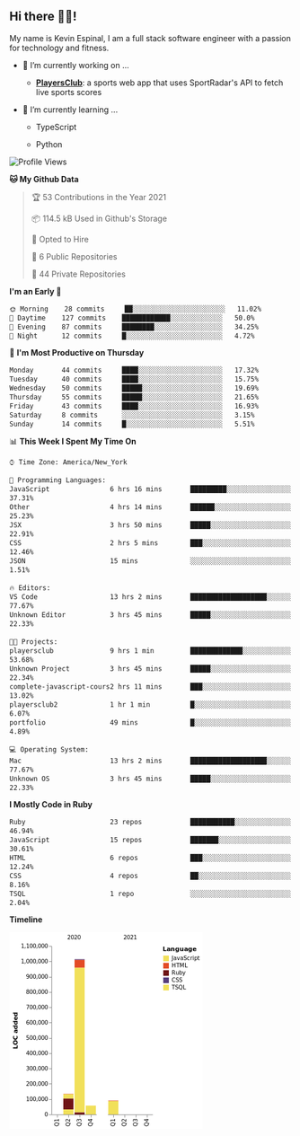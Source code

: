 ## Hi there 👋🏽!

My name is Kevin Espinal, I am a full stack software engineer with a passion for technology and fitness.

- 🔭 I’m currently working on ...

     - **[PlayersClub](https://playersclub.herokuapp.com/#/)**: a sports web app that uses SportRadar's API to fetch live sports scores

- 🌱 I’m currently learning ...

     - TypeScript
     
     - Python
     
<!--START_SECTION:waka-->
![Profile Views](http://img.shields.io/badge/Profile%20Views-10-blue)

**🐱 My Github Data** 

> 🏆 53 Contributions in the Year 2021
 > 
> 📦 114.5 kB Used in Github's Storage 
 > 
> 💼 Opted to Hire
 > 
> 📜 6 Public Repositories 
 > 
> 🔑 44 Private Repositories  
 > 
**I'm an Early 🐤** 

```text
🌞 Morning    28 commits     ██░░░░░░░░░░░░░░░░░░░░░░░   11.02% 
🌆 Daytime    127 commits    ████████████░░░░░░░░░░░░░   50.0% 
🌃 Evening    87 commits     ████████░░░░░░░░░░░░░░░░░   34.25% 
🌙 Night      12 commits     █░░░░░░░░░░░░░░░░░░░░░░░░   4.72%

```
📅 **I'm Most Productive on Thursday** 

```text
Monday       44 commits     ████░░░░░░░░░░░░░░░░░░░░░   17.32% 
Tuesday      40 commits     ████░░░░░░░░░░░░░░░░░░░░░   15.75% 
Wednesday    50 commits     █████░░░░░░░░░░░░░░░░░░░░   19.69% 
Thursday     55 commits     █████░░░░░░░░░░░░░░░░░░░░   21.65% 
Friday       43 commits     ████░░░░░░░░░░░░░░░░░░░░░   16.93% 
Saturday     8 commits      ░░░░░░░░░░░░░░░░░░░░░░░░░   3.15% 
Sunday       14 commits     █░░░░░░░░░░░░░░░░░░░░░░░░   5.51%

```


📊 **This Week I Spent My Time On** 

```text
⌚︎ Time Zone: America/New_York

💬 Programming Languages: 
JavaScript               6 hrs 16 mins       █████████░░░░░░░░░░░░░░░░   37.31% 
Other                    4 hrs 14 mins       ██████░░░░░░░░░░░░░░░░░░░   25.23% 
JSX                      3 hrs 50 mins       █████░░░░░░░░░░░░░░░░░░░░   22.91% 
CSS                      2 hrs 5 mins        ███░░░░░░░░░░░░░░░░░░░░░░   12.46% 
JSON                     15 mins             ░░░░░░░░░░░░░░░░░░░░░░░░░   1.51%

🔥 Editors: 
VS Code                  13 hrs 2 mins       ███████████████████░░░░░░   77.67% 
Unknown Editor           3 hrs 45 mins       █████░░░░░░░░░░░░░░░░░░░░   22.33%

🐱‍💻 Projects: 
playersclub              9 hrs 1 min         █████████████░░░░░░░░░░░░   53.68% 
Unknown Project          3 hrs 45 mins       █████░░░░░░░░░░░░░░░░░░░░   22.34% 
complete-javascript-cours2 hrs 11 mins       ███░░░░░░░░░░░░░░░░░░░░░░   13.02% 
playersclub2             1 hr 1 min          █░░░░░░░░░░░░░░░░░░░░░░░░   6.07% 
portfolio                49 mins             █░░░░░░░░░░░░░░░░░░░░░░░░   4.89%

💻 Operating System: 
Mac                      13 hrs 2 mins       ███████████████████░░░░░░   77.67% 
Unknown OS               3 hrs 45 mins       █████░░░░░░░░░░░░░░░░░░░░   22.33%

```

**I Mostly Code in Ruby** 

```text
Ruby                     23 repos            ███████████░░░░░░░░░░░░░░   46.94% 
JavaScript               15 repos            ███████░░░░░░░░░░░░░░░░░░   30.61% 
HTML                     6 repos             ███░░░░░░░░░░░░░░░░░░░░░░   12.24% 
CSS                      4 repos             ██░░░░░░░░░░░░░░░░░░░░░░░   8.16% 
TSQL                     1 repo              ░░░░░░░░░░░░░░░░░░░░░░░░░   2.04%

```


**Timeline**

![Chart not found](https://raw.githubusercontent.com/espinalk212/espinalk212/main/charts/bar_graph.png) 


<!--END_SECTION:waka-->


<!--
**espinalk212/espinalk212** is a ✨ _special_ ✨ repository because its `README.md` (this file) appears on your GitHub profile.

Here are some ideas to get you started:

- 🔭 I’m currently working on ...
- 🌱 I’m currently learning ...
- 👯 I’m looking to collaborate on ...
- 🤔 I’m looking for help with ...
- 💬 Ask me about ...
- 📫 How to reach me: ...
- 😄 Pronouns: ...
- ⚡ Fun fact: ...
-->
